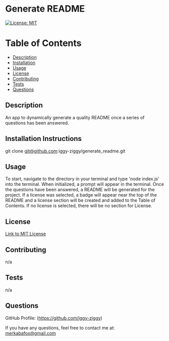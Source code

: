 # Generate README

[![License: MIT](https://img.shields.io/badge/License-MIT-yellow.svg)](https://opensource.org/licenses/MIT)

# Table of Contents

* [Description](#description)
* [Installation](#installation)
* [Usage](#usage)
* [License](#license)
* [Contributing](#contributing)
* [Tests](#tests)
* [Questions](#questions)

## Description

An app to dynamically generate a quality README once a series of questions has been answered.

## Installation Instructions

git clone git@github.com:iggy-ziggy/generate_readme.git

## Usage

To start, navigate to the directory in your terminal and type 'node index.js' into the terminal. When initialized, a prompt will appear in the terminal. Once the questions have been answered, a README will be generated for the project. If a license was selected, a badge will appear near the top of the README and a license section will be created and added to the Table of Contents. If no license is selected, there will be no section for License.

## License
[Link to MIT License](https://opensource.org/licenses/MIT)

## Contributing

n/a

## Tests

n/a

## Questions

GitHub Profile: (https://github.com/iggy-ziggy)

If you have any questions, feel free to contact me at:
merkabafox@gmail.com

